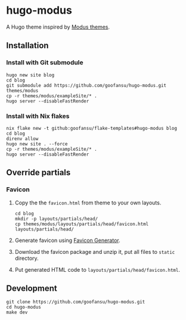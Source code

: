 # hugo-modus

A Hugo theme inspired by [Modus themes](https://protesilaos.com/emacs/modus-themes). 

## Installation

### Install with Git submodule

```shell
hugo new site blog
cd blog
git submodule add https://github.com/goofansu/hugo-modus.git themes/modus
cp -r themes/modus/exampleSite/* .
hugo server --disableFastRender
```

### Install with Nix flakes

```shell
nix flake new -t github:goofansu/flake-templates#hugo-modus blog
cd blog
direnv allow
hugo new site . --force
cp -r themes/modus/exampleSite/* .
hugo server --disableFastRender
```

## Override partials

### Favicon

1. Copy the the `favicon.html` from theme to your own layouts.

    ```shell
    cd blog
    mkdir -p layouts/partials/head/
    cp themes/modus/layouts/partials/head/favicon.html layouts/partials/head/
    ```

2. Generate favicon using [Favicon Generator](https://realfavicongenerator.net/).
3. Download the favicon package and unzip it, put all files to `static` directory.
4. Put generated HTML code to `layouts/partials/head/favicon.html`.

## Development

```shell
git clone https://github.com/goofansu/hugo-modus.git
cd hugo-modus
make dev
```
